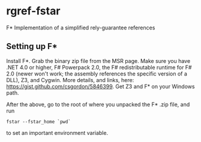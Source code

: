 rgref-fstar
===========
F* Implementation of a simplified rely-guarantee references

Setting up F*
--------------
Install F*.  Grab the binary zip file from the MSR page.  Make sure you have .NET 4.0 or higher, F# Powerpack 2.0, the F# redistributable runtime for F# 2.0 (newer won't work; the assembly references the specific version of a DLL), Z3, and Cygwin.  More details, and links, here: https://gist.github.com/csgordon/5846399.  Get Z3 and F* on your Windows path.

After the above, go to the root of where you unpacked the F* .zip file, and run 

    fstar --fstar_home `pwd`

to set an important environment variable.
